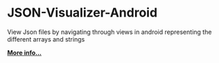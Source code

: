 JSON-Visualizer-Android
=======================

View Json files by navigating through views in android representing the different arrays and strings

[**More info...**](http://metrafonic.com/json-visualizer-android/)
